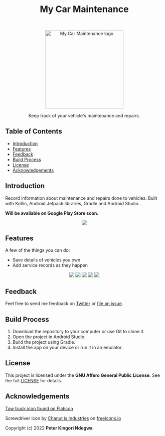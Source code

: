 <h1 align="center"> My Car Maintenance </h1> <br>
<p align="center">
  <img alt="My Car Maintenance logo" title="My Car Maintenance" src="app/src/main/ic_launcher-playstore.png" width="250">
</p>

<p align="center">
  Keep track of your vehicle's maintenance and repairs.
</p>

<!-- START doctoc generated TOC please keep comment here to allow auto update -->
<!-- DON'T EDIT THIS SECTION, INSTEAD RE-RUN doctoc TO UPDATE -->
## Table of Contents

- [Introduction](#introduction)
- [Features](#features)
- [Feedback](#feedback)
- [Build Process](#build-process)
- [License](#license)
- [Acknowledgements](#acknowledgements)

<!-- END doctoc generated TOC please keep comment here to allow auto update -->

## Introduction

Record information about maintenance and repairs done to vehicles. Built with Kotlin, Android Jetpack libraries, Gradle and Android Studio.

**Will be available on Google Play Store soon.**

<p align="center">
  <img src = "app/src/main/res/drawable-nodpi/screenshot1.jpg">
</p>

## Features

A few of the things you can do:

* Save details of vehicles you own
* Add service records as they happen

<p align="center">
  <img src = "app/src/main/res/drawable-nodpi/screenshot2.jpg">
  <img src = "app/src/main/res/drawable-nodpi/screenshot3.jpg">
  <img src = "app/src/main/res/drawable-nodpi/screenshot4.jpg">
  <img src = "app/src/main/res/drawable-nodpi/screenshot5.jpg">
  <img src = "app/src/main/res/drawable-nodpi/screenshot6.jpg">
</p>

## Feedback

Feel free to send me feedback on [Twitter](https://twitter.com/PKNdegwa) or [file an issue](https://github.com/PeterKingori/My-Car-Maintenance/issues/new).


## Build Process

1. Download the repository to your computer or use Git to clone it.
2. Open the project in Android Studio.
3. Build the project using Gradle.
4. Install the app on your device or run it in an emulator.


## License

This project is licensed under the **GNU Affero General Public License**. See the full [LICENSE](https://choosealicense.com/licenses/agpl-3.0/) for details.

## Acknowledgements

<p><a href="https://www.flaticon.com/free-icons/tow-truck" title="tow truck icons">Tow truck icon found on Flaticon</a></p>
<p>Screwdriver icon by <a href="https://freeicons.io/profile/135331">Chanut is Industries</a> on <a href="https://freeicons.io">freeicons.io</a></p>
                                

Copyright (c) 2022 **Peter Kingori Ndegwa**
